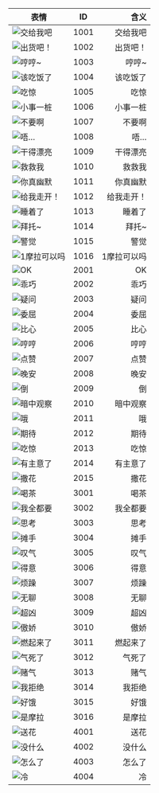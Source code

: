 |表情|ID|含义|
|-|:-:|-:|
|![交给我吧](1001.png)|1001|交给我吧|
|![出货吧！](1002.png)|1002|出货吧！|
|![哼哼~](1003.png)|1003|哼哼~|
|![该吃饭了](1004.png)|1004|该吃饭了|
|![吃惊](1005.png)|1005|吃惊|
|![小事一桩](1006.png)|1006|小事一桩|
|![不要啊](1007.png)|1007|不要啊|
|![唔…](1008.png)|1008|唔…|
|![干得漂亮](1009.png)|1009|干得漂亮|
|![救救我](1010.png)|1010|救救我|
|![你真幽默](1011.png)|1011|你真幽默|
|![给我走开！](1012.png)|1012|给我走开！|
|![睡着了](1013.png)|1013|睡着了|
|![拜托~](1014.png)|1014|拜托~|
|![警觉](1015.png)|1015|警觉|
|![1摩拉可以吗](1016.png)|1016|1摩拉可以吗|
|![OK](2001.png)|2001|OK|
|![乖巧](2002.png)|2002|乖巧|
|![疑问](2003.png)|2003|疑问|
|![委屈](2004.png)|2004|委屈|
|![比心](2005.png)|2005|比心|
|![哼哼](2006.png)|2006|哼哼|
|![点赞](2007.png)|2007|点赞|
|![晚安](2008.png)|2008|晚安|
|![倒](2009.png)|2009|倒|
|![暗中观察](2010.png)|2010|暗中观察|
|![哦](2011.png)|2011|哦|
|![期待](2012.png)|2012|期待|
|![吃惊](2013.png)|2013|吃惊|
|![有主意了](2014.png)|2014|有主意了|
|![撒花](2015.png)|2015|撒花|
|![喝茶](3001.png)|3001|喝茶|
|![我全都要](3002.png)|3002|我全都要|
|![思考](3003.png)|3003|思考|
|![摊手](3004.png)|3004|摊手|
|![叹气](3005.png)|3005|叹气|
|![得意](3006.png)|3006|得意|
|![烦躁](3007.png)|3007|烦躁|
|![无聊](3008.png)|3008|无聊|
|![超凶](3009.png)|3009|超凶|
|![傲娇](3010.png)|3010|傲娇|
|![燃起来了](3011.png)|3011|燃起来了|
|![气死了](3012.png)|3012|气死了|
|![赌气](3013.png)|3013|赌气|
|![我拒绝](3014.png)|3014|我拒绝|
|![好饿](3015.png)|3015|好饿|
|![是摩拉](3016.png)|3016|是摩拉|
|![送花](4001.png)|4001|送花|
|![没什么](4002.png)|4002|没什么|
|![怎么了](4003.png)|4003|怎么了|
|![冷](4004.png)|4004|冷|